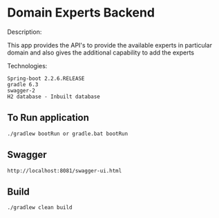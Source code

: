 # Domain Experts Backend
Description:

This app provides the API's to provide the available experts in particular domain and also 
gives the additional capability to add the experts 

Technologies:
 
    Spring-boot 2.2.6.RELEASE
    gradle 6.3
    swagger-2
    H2 database - Inbuilt database
   
## To Run application

    ./gradlew bootRun or gradle.bat bootRun
    

## Swagger

    http://localhost:8081/swagger-ui.html

## Build

    ./gradlew clean build
